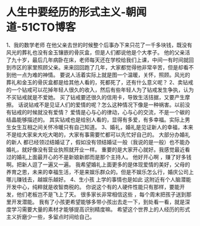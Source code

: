 # 人生中要经历的形式主义-朝闻道-51CTO博客
1、我的数学老师 在他父亲去世的时候整个后事办下来只花了一千多块钱，既没有风光的葬礼也没有金玉镶嵌的骨灰盒，但是人们都说他是个大孝子。
他的父亲活了九十岁，最后几年病卧在床，老师每天还在学校给我们上课，中间一有时间就回到市区的家里照顾父亲。来来回回跑了几年，大家都觉得他非常辛苦，但是却看不到他一点为难的神情。
要说人活着实际上就是图一个温暖，关怀，照顾。风光的葬礼和金玉的骨灰盒都是给其他人看的，死都死了，还有什么意义呢？
2、卖钻戒的一个钻戒可以花掉年轻人很久的收入，然后有些年轻人为了钻戒发生争执，认为不买钻戒就是不爱她。
买了钻戒要还很久的信用卡，导致生活拮据，又要产生摩擦。
话说钻戒不是见证人们的爱情的呢？怎么这种情况下像是一种祸害。以前没有钻戒的时候就没有爱情？
爱情是心与心的律动，心与心的交流，不是一个碳的结晶能够描述的。
其实钻戒也是给别人看的，显得有多爱，有多幸福。实际上男生女生互相之间关怀冷暖只有自己知道。
3、婚礼，婚礼是见证新人的幸福，本来不是给大家来大吃大喝的，大家有事需要忙都可以先忙好自己的。
大部分办婚礼的新人 都已经领过结婚证了，假如没有领结婚证一般（我说的是一般）也不能办婚礼，就好像没有营业执照就开业一样。
重要的是大家开心就好。我感觉最近看过的婚礼上面最开心的不是新娘新郎而是那个主持人。
他好开心啊 ，赚了好多钱啊。把新人逗了一遍又一遍。
我希望婚礼上面更多的是体现爱情的美好，父母的养育之恩，未来的幸福生活，不是来娱乐群众的。但是不娱乐怎么行，婚庆公司上哪儿赚钱去，越娱乐越好。
4、生小孩 上学的事情也是如此
这附近有个人脑潜能开发中心，纯粹就是收智商税的。
你说这个有的人硬件性能只有那样，要能开发，他们老板岂不是飞上了天。
很多家长非常相信这些 ，每个周末把孩子送到那里开发潜能。
我有了小孩更希望能够多带小孩出去走一下，到处看一看，就是深度学习需要大量的素材才能够提高识别精度嘛。
希望这个世界上的人经历的形式主义折磨少一些，多留点时间给自己。
